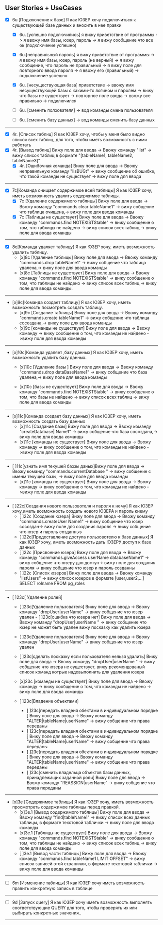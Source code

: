 User Stories + UseCases
-----------------------------------------------------------------------
- [x]  6u [Подключение к базе] Я как ЮЗЕР хочу подключиться к существующей базе
данных и вносить в нее правки
    - [x] 6u. [успешно подключились] я вижу приветствие от программы -> я ввожу
имя базы, юзер, пароль -> я вижу сообщение что все ок (подключение успешно)
     - [x] 6u.[неправильный пароль] я вижу приветствие от программы -> я ввожу имя
базы, юзер, пароль (не верный) -> я вижу сообщение, что пароль не
правильный -> я
вижу поле для повторного ввода пароля -> я ввожу его (правильный) ->
подключение успешно
     - [x] 6u. [несуществующая база] приветствие -> ввожу имя несуществующей базы c
какими-то логином и паролем -> вижу что базы не существует -> повторное поле
ввода -> ввожу все правильно -> подключился


     - [ ] 6u. [сменить ползователя] -> вод команды смена пользователя
     - [ ] 6u. [сменить базу данных] -> вод команды сменить базу данных
---

- [x] 4r. [Список таблиц] Я как ЮЗЕР хочу, чтобы у меня было видно список всех
  таблиц, для того, чтобы иметь возможность с ними работать
 - [x] 4r. [Вывод таблиц] Вижу поле для ввода -> Ввожу команду "list" -> вижу
список таблиц в формате "[tableName1, tableName2, tableName3]"
    - [x] 4r. [Ошибочная команда] Вижу поле для ввода -> Ввожу неправильную
    команду "lisBUGt" ->
 вижу сообщение об ошибке,
что такой команды не существует -> вижу поле для ввода

---
- [x] 7c[Команда очищает содержимое всей таблицы] Я как ЮЗЕР хочу, иметь
возможность удалить содержимое таблицы.
    - [x] 7с [Удаление содержимого таблицы] Вижу поле для ввода -> Ввожу команду
"commands.clear tableName1" -> вижу собщение что таблица
очищена,-> вижу поле для ввода команды
    - [x] 7с [Таблицы не существует] Вижу поле для ввода -> Ввожу команду
"commands.find NOTEXISTStable" -> вижу сообщение о том,
что таблицы не найдено -> вижу список всех таблиц -> вижу поле для ввода команды
---

- [x] 8c[Команда удаляет таблицу] Я как ЮЗЕР хочу, иметь возможность
удалить  таблицу.
    - [x]8с [Удаление  таблицы] Вижу поле для ввода -> Ввожу команду
    "commands.drop tableName1" -> вижу собщение что таблица
удалена,-> вижу поле для ввода команды
    - [x]8с [Таблицы не существует] Вижу поле для ввода -> Ввожу команду
"commands.find NOTEXISTStable" -> вижу сообщение о том,
что таблицы не найдено -> вижу список всех таблиц -> вижу поле для ввода
команды.

---
- [x]9c[Команда создает таблицу] Я как ЮЗЕР хочу, иметь возможность
посмотреть создать таблицу.
    - [x]9с [Создание  таблицы] Вижу поле для ввода -> Ввожу команду
"commands.create tableName1" -> вижу собщение что таблица
сосоздана,-> вижу поле для ввода команды
    - [x]9с [команды не существует] Вижу поле для ввода -> Ввожу команду
    -> вижу сообщение о том, что команды не найдено ->вижу поле для ввода
команды

---
- [x]10c[Команда удаляет ,базу данных] Я как ЮЗЕР хочу, иметь возможность
удалить  базу данных.
    - [x]10с [Удаление  базы ] Вижу поле для ввода -> Ввожу команду
"commands.drop dataBaseName1" -> вижу собщение что база
удалена,-> вижу поле для ввода команды

   - [x]10с [базы не существует] Вижу поле для ввода -> Ввожу команду
"commands.find NOTEXISTStable" -> вижу сообщение о том,
что базы не найдено -> вижу список всех таблиц -> вижу поле для ввода
команды

---
- [x]11c[Команда создает базу данных] Я как ЮЗЕР хочу, иметь возможность
создать  базу данных
    - [x]11с [Создание  базы] Вижу поле для ввода -> Ввожу команду
"createDatabase| Name1" -> вижу собщение что база
сосоздана,-> вижу поле для ввода команды
    - [x]11с [команды не существует] Вижу поле для ввода -> Ввожу команду  -> вижу
сообщение о том, что команды не найдено ->вижу поле для ввода
команды

---
 - [ ]11с[узнать имя текушей баззы даных]Вижу поле для ввода -> Ввожу команду
 "commands.currentDatabase " -> вижу собщение с именм текущей базы,
 -> вижу поле для ввода команды
    - [x]11с [команды не существует] Вижу поле для ввода -> Ввожу команду
    -> вижу сообщение о том, что команды не найдено ->вижу поле для ввода
команды

---
- [ ]22с[Создания нового пользовотеля и пароля к нему]  Я как ЮЗЕР хочу,иметь
возможность создать нового ЮЗЕРА и пароль кнему
    - [ ]22с [Создание  юзера] Вижу поле для ввода -> Ввожу команду
"commands.createUser Name1" -> вижу собщение что юзер
сосоздан-> вижу поле для создания пароля -> вижу собщение что юзер и
пароль созданныs
    - [ ]22с[Предоставление доступа пользовотелю к базе данных]
    Я как ЮЗЕР хочу, иметь возможность дать ЮЗЕРУ доступ к базе данных
    - [ ]22с [Присвоение юзера] Вижу поле для ввода -> Ввожу команду
"commands.giveAccess userName databaseName1" -> вижу собщение что юзеру
дан доступ-> вижу поле для создания пароля -> вижу собщение что юзер и
пароль созданны
     - [ ]22с [Список юзеров] Вижу поле для ввода -> Ввожу команду
    "listUsers" -> вижу список юзеров в формате [user,user2,...]
    SELECT rolname FROM pg_roles


---
 - [ ]23c[ Удаление ролей]

      - [ ]23c[Удаление пользователя] Вижу поле для ввода -> Ввожу команду
 "dropUser|userName" -> вижу собщение что юзер
 удален
       - [ ]23c[ошибка что юзера нет]
           Вижу поле для ввода -> Ввожу команду "dropUser|userName " ->
           вижу собщение что юзер не может быть удален вижу посказку как
            удалить юзера
     - [ ]23c[Удаление пользователя] Вижу поле для ввода -> Ввожу команду
             "dropUser|userName" -> вижу собщение что юзер удален

      - [ ]23c[сделать посказку если пользователя нельзя удалить]
      Вижу поле для ввода -> Ввожу команду "dropUser|userName " ->
      вижу собщение что юзера не существует, вижу рекомендованый список
      команд котрые надовыполнить для удаления юзера

      - [x]23с [команды не существует] Вижу поле для ввода ->
    Ввожу команду  -> вижу сообщение о том, что команды не найдено ->
    вижу поле для ввода команды

   - [ ]23c[Владение объектами]

       - [ ]23c[передать владеня обектами в индивидуальном порядке ]
      Вижу поле для ввода -> Ввожу команду "ALTER|tableName|userName" ->
       вижу собщение что права переданы
       - [ ]23c[передать владеня обектами в индивидуальном порядке ]
      Вижу поле для ввода -> Ввожу команду "ALTER|tableName|userName" ->
              вижу собщение что права переданы
       - [ ]23c[передать владеня обектами в индивидуальном порядке ]
      Вижу поле для ввода -> Ввожу команду "ALTER|tableName|userName" ->
      вижу собщение что права переданы
       - [ ]23c[сменить владельца объектов базы данных, принадлежащих заданной роли]
      Вижу поле для ввода -> Ввожу команду "REASSIGN|userName" ->
      вижу собщение что права переданы



---
- [x]3e [Содержимое таблицы] Я как ЮЗЕР хочу, иметь возможность просмотреть
содержимое таблицы перед правкой.
    - [x]3e.1 [Вывод содержимого таблицы] Вижу поле для ввода -> Ввожу команду
"find|tableName1" -> вижу список всех данных таблицы,
 в формате текстовой таблички -> вижу поле для ввода команды
    - [x]3e.1 [Таблицы не существует] Вижу поле для ввода -> Ввожу команду
"commands.find NOTEXISTStable" -> вижу сообщение о том,
что таблицы не найдено -> вижу список всех таблиц -> вижу поле для
ввода команды
    - [ ]3e.1 [Вывод части таблицы] Вижу поле для ввода -> Ввожу команду
"commands.find tableName1 LIMIT OFFSET" -> вижу список
записей этой странички, в формате текстовой таблички -> вижу поле
для ввода команды

---
- [ ] 6m [Изменение таблицы] Я как ЮЗЕР хочу иметь возможность править
конкретную запись в таблице


---
- [ ] 9d [Запуск query] Я как ЮЗЕР хочу иметь возможность выполнять
соответствующие QUERY для того, чтобы проверять
их или выбирать конкретные значения..

---
